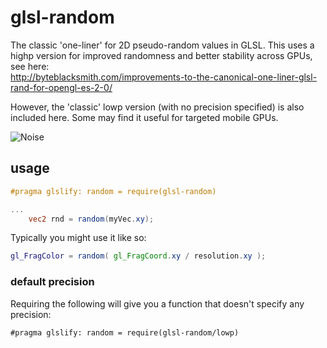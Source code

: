 # glsl-random 

The classic 'one-liner' for 2D pseudo-random values in GLSL. This uses a highp version for improved randomness and better stability across GPUs, see here:  
http://byteblacksmith.com/improvements-to-the-canonical-one-liner-glsl-rand-for-opengl-es-2-0/

However, the 'classic' lowp version (with no precision specified) is also included here. Some may find it useful for targeted mobile GPUs. 

![Noise](http://i.imgur.com/CSC7rWV.png)

## usage

```glsl
#pragma glslify: random = require(glsl-random)

...
	vec2 rnd = random(myVec.xy);
```

Typically you might use it like so:

```glsl
gl_FragColor = random( gl_FragCoord.xy / resolution.xy );
```

### default precision

Requiring the following will give you a function that doesn't specify any precision:  

```#pragma glslify: random = require(glsl-random/lowp)```